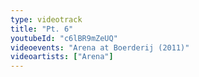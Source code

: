 ```yaml
---
type: videotrack
title: "Pt. 6"
youtubeId: "c6lBR9mZeUQ"
videoevents: "Arena at Boerderij (2011)"
videoartists: ["Arena"]
---
```

